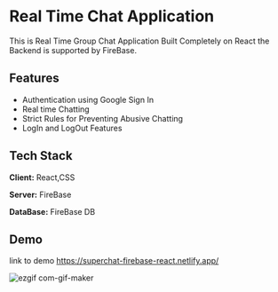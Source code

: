# Real Time Chat Application

This is Real Time Group Chat Application Built Completely on React
the Backend is supported by FireBase.


## Features

- Authentication using Google Sign In
- Real time Chatting
- Strict Rules for Preventing Abusive Chatting
- LogIn and LogOut Features


## Tech Stack

**Client:** React,CSS

**Server:** FireBase

**DataBase:** FireBase DB


## Demo
 link to demo
https://superchat-firebase-react.netlify.app/

![ezgif com-gif-maker](https://user-images.githubusercontent.com/93002544/183994126-01d8b2ea-f6e8-4fff-9e28-3cbcbe3e75d7.gif)

